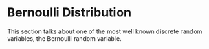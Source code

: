 # Bernoulli Distribution

This section talks about one of the most well known discrete random variables, the Bernoulli random variable.